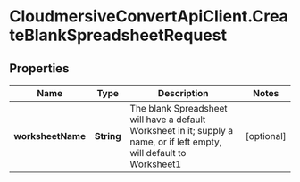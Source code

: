 # CloudmersiveConvertApiClient.CreateBlankSpreadsheetRequest

## Properties
Name | Type | Description | Notes
------------ | ------------- | ------------- | -------------
**worksheetName** | **String** | The blank Spreadsheet will have a default Worksheet in it; supply a name, or if left empty, will default to Worksheet1 | [optional] 


